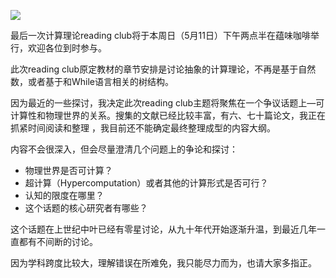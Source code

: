 ![](http://www.swarma.org/files/201402191146_Untitled-1.jpg)

  

最后一次计算理论reading club将于本周日（5月11日）下午两点半在蕴味咖啡举行，欢迎各位到时参与。  

  

此次reading club原定教材的章节安排是讨论抽象的计算理论，不再是基于自然数，或者基于和While语言相关的树结构。

  

因为最近的一些探讨，我决定此次reading club主题将聚焦在一个争议话题上—可计算性和物理世界的关系。搜集的文献已经比较丰富，有六、七十篇论文，我正在抓紧时间阅读和整理
，我目前还不能确定最终整理成型的内容大纲。

  

内容不会很深入，但会尽量澄清几个问题上的争论和探讨：

  * 物理世界是否可计算？
  * 超计算（Hypercomputation）或者其他的计算形式是否可行？
  * 认知的限度在哪里？
  * 这个话题的核心研究者有哪些？

这个话题在上世纪中叶已经有零星讨论，从九十年代开始逐渐升温，到最近几年一直都有不间断的讨论。

  

因为学科跨度比较大，理解错误在所难免，我只能尽力而为，也请大家多指正。

